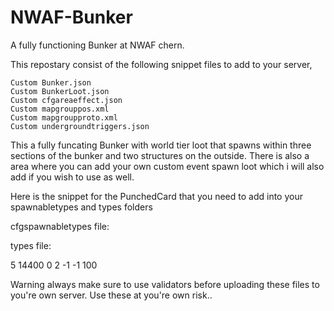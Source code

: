 # NWAF-Bunker
A fully functioning Bunker at NWAF chern.

This repostary consist of the following snippet files to add to your server,

	Custom Bunker.json
	Custom BunkerLoot.json
	Custom cfgareaeffect.json
	Custom mapgrouppos.xml
	Custom mapgroupproto.xml
	Custom undergroundtriggers.json

This a fully funcating Bunker with world tier loot that spawns within three sections of the bunker and two structures on the outside. There is also a area where you can add your own custom event spawn loot which i will also add if you wish to use as well.	

Here is the snippet for the PunchedCard that you need to add into your spawnabletypes and types folders

cfgspawnabletypes file:

</type>
	<type name="PunchedCard">
</type>

types file:

<type name="PunchedCard">
        <nominal>5</nominal>
        <lifetime>14400</lifetime>
        <restock>0</restock>
        <min>2</min>
        <quantmin>-1</quantmin>
        <quantmax>-1</quantmax>
        <cost>100</cost>
        <flags count_in_cargo="1" count_in_hoarder="1" count_in_map="1" count_in_player="1" crafted="0" deloot="0"/>
        <category name="tools"/>
		<tag name="shelves"/>
        <usage name="Military"/>
    </type>

Warning always make sure to use validators before uploading these files to you're own server. Use these at you're own risk..
